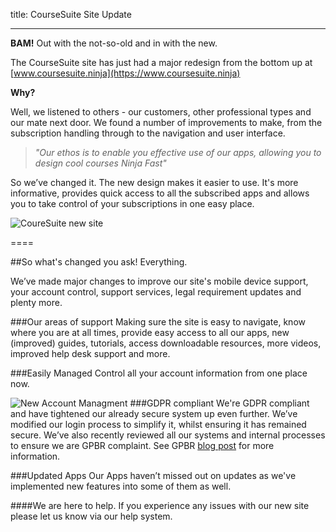 title: CourseSuite Site Update

----

**BAM!** Out with the not-so-old and in with the new.  

The CourseSuite site has just had a major redesign from the bottom up at [www.coursesuite.ninja](https://www.coursesuite.ninja)

**Why?**


Well, we listened to others - our customers, other professional types and our mate next door. We found a number of improvements to make, from the subscription handling through to the navigation and user interface. 

> *"Our ethos is to enable you effective use of our apps, allowing you to design cool courses Ninja Fast"*

So we’ve changed it. The new design makes it easier to use. It's more informative, provides quick access to all the subscribed apps and allows you to take control of your subscriptions in one easy place. 

<img src="https://www.coursesuite.ninja/img/32b291c856f474d911fc394c800b98c4.png" alt="CoureSuite new site" style="max-width:70%">



====

##So what's changed you ask! Everything. 

We’ve made major changes to improve our site's mobile device support, your account control, support services, legal requirement updates and plenty more. 

###Our areas of support
Making sure the site is easy to navigate, know where you are at all times, provide easy access to all our apps, new (improved) guides, tutorials, access downloadable resources, more videos, improved help desk support and more. 

###Easily Managed 
Control all your account information from one place now.

![New Account Managment](https://www.coursesuite.ninja/img/91c0839fc72111e1fc38fb0106abf034.png)
###GDPR compliant
We're GDPR compliant and have tightened our already secure system up even further. We’ve modified our login process to simplify it, whilst ensuring it has remained secure. We’ve also recently reviewed all our systems and internal processes to ensure we are GPBR complaint. See GPBR [blog post](https://www.coursesuite.ninja/blog/gdpr-ready) for more information.

###Updated Apps
Our Apps haven’t missed out on updates as we've implemented new features into some of them as well.

####We are here to help. If you experience any issues with our new site please let us know via our help system.

